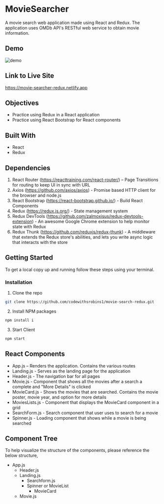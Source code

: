 # MovieSearcher

A movie search web application made using React and Redux. The application uses OMDb API's RESTful web service to obtain movie information.

## Demo

![demo](https://github.com/codewithsrobins1/movie-search-redux/blob/master/moviesearcher.gif)

## Link to Live Site

https://movie-searcher-redux.netlify.app

## Objectives

* Practice using Redux in a React application
* Practice using React Bootstrap for React components

## Built With

* React
* Redux

## Dependencies

1.	React Router (https://reacttraining.com/react-router/) – Page Transitions for routing to keep UI in sync with URL
2.  Axios (https://github.com/axios/axios) -  Promise based HTTP client for the browser and node.js
3.  React Bootstrap (https://react-bootstrap.github.io/) - Build React Components
4.  Redux (https://redux.js.org/) - State management system
5.  Redux DevTools (https://github.com/zalmoxisus/redux-devtools-extension) - An awesome Google Chrome extension to help monitor state with Redux
6.  Redux Thunk (https://github.com/reduxjs/redux-thunk) - A middleware that extends the Redux store's abilities, and lets you write async logic that interacts with the store

## Getting Started

To get a local copy up and running follow these steps using your terminal.

### Installation

1. Clone the repo
```sh
git clone https://github.com/codewithsrobins1/movie-search-redux.git
```
2. Install NPM packages
```sh
npm install i

```
3. Start Client
```sh
npm start

```

## React Components
* App.js – Renders the application. Contains the various routes
*	Landing.js - Serves as the landing page for the application
*	Header.js - The navigation bar for all pages
* Movie.js - Component that shows all the movies after a search a complete and "More Details" is clicked
* MovieCard.js - Shows the movies that are searched. Contains the movie poster, movie year, and option for more details
* MoviesLists.js - Component that displays the MovieCard component in a grid
* SearchForm.js - Search component that user uses to search for a movie
* Spinner.js - Loading component that shows while a movie is being searched

## Component Tree

To help visualize the structure of the components, please reference the below structure,

- App.js
  - Header.js
  - Landing.js
    - Searchform.js
    - Spinner or MovieList
      - MovieCard
  - Movie.js

